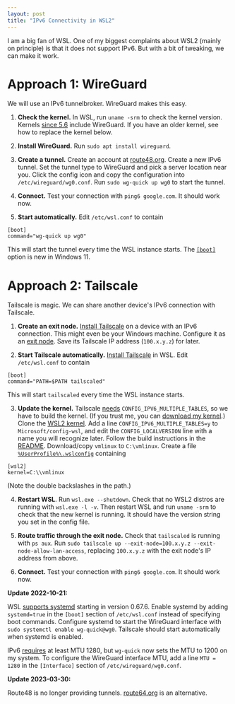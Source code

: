 ```yaml
---
layout: post
title: "IPv6 Connectivity in WSL2"
---
```


I am a big fan of WSL.
One of my biggest complaints about WSL2 (mainly on principle) is that it does not support IPv6.
But with a bit of tweaking, we can make it work.

# Approach 1: WireGuard
We will use an IPv6 tunnelbroker.
WireGuard makes this easy.

1. **Check the kernel.**
In WSL, run `uname -srm` to check the kernel version.
Kernels [since 5.6](https://duo.com/decipher/wireguard-vpn-added-to-linux-kernel) include WireGuard.
If you have an older kernel, see how to replace the kernel below.

2. **Install WireGuard.**
Run `sudo apt install wireguard`.

3. **Create a tunnel.**
Create an account at [route48.org](https://route48.org/).
Create a new IPv6 tunnel.
Set the tunnel type to WireGuard and pick a server location near you.
Click the config icon and copy the configuration into `/etc/wireguard/wg0.conf`.
Run `sudo wg-quick up wg0` to start the tunnel.

4. **Connect.**
Test your connection with `ping6 google.com`.
It should work now.

5. **Start automatically.**
Edit `/etc/wsl.conf` to contain
```
[boot]
command="wg-quick up wg0"
```
This will start the tunnel every time the WSL instance starts.
The [`[boot]`](https://docs.microsoft.com/en-us/windows/wsl/wsl-config#boot-settings) option is new in Windows 11.

# Approach 2: Tailscale
Tailscale is magic.
We can share another device's IPv6 connection with Tailscale.

1. **Create an exit node.**
[Install Tailscale](https://tailscale.com/kb/installation/) on a device with an IPv6 connection.
This might even be your Windows machine.
Configure it as an [exit node](https://tailscale.com/kb/1103/exit-nodes/).
Save its Tailscale IP address (`100.x.y.z`) for later.

2. **Start Tailscale automatically.**
[Install Tailscale](https://tailscale.com/kb/1031/install-linux/) in WSL.
Edit `/etc/wsl.conf` to contain
```
[boot]
command="PATH=$PATH tailscaled"
```
This will start `tailscaled` every time the WSL instance starts.

3. **Update the kernel.**
Tailscale [needs](https://github.com/tailscale/tailscale/issues/3420) `CONFIG_IPV6_MULTIPLE_TABLES`, so we have to build the kernel.
(If you trust me, you can [download my kernel](https://github.com/linusbrogan/WSL2-Linux-Kernel/releases).)
Clone the [WSL2 kernel](https://github.com/microsoft/WSL2-Linux-Kernel).
Add a line `CONFIG_IPV6_MULTIPLE_TABLES=y` to `Microsoft/config-wsl`, and edit the `CONFIG_LOCALVERSION` line with a name you will recognize later.
Follow the build instructions in the [README](https://github.com/microsoft/WSL2-Linux-Kernel#readme).
Download/copy `vmlinux` to `C:\vmlinux`.
Create a file [`%UserProfile%\.wslconfig`](https://docs.microsoft.com/en-us/windows/wsl/wsl-config#wslconfig) containing
```
[wsl2]
kernel=C:\\vmlinux
```
(Note the double backslashes in the path.)

4. **Restart WSL**.
Run `wsl.exe --shutdown`.
Check that no WSL2 distros are running with `wsl.exe -l -v`.
Then restart WSL and run `uname -srm` to check that the new kernel is running.
It should have the version string you set in the config file.

5. **Route traffic through the exit node.**
Check that `tailscaled` is running with `ps aux`.
Run `sudo tailscale up --exit-node=100.x.y.z --exit-node-allow-lan-access`, replacing `100.x.y.z` with the exit node's IP address from above.

6. **Connect.**
Test your connection with `ping6 google.com`.
It should work now.

**Update 2022-10-21:**

WSL [supports systemd](https://devblogs.microsoft.com/commandline/systemd-support-is-now-available-in-wsl/) starting in version 0.67.6.
Enable systemd by adding `systemd=true` in the `[boot]` section of `/etc/wsl.conf` instead of specifying boot commands.
Configure systemd to start the WireGuard interface with `sudo systemctl enable wg-quick@wg0`.
Tailscale should start automatically when systemd is enabled.


IPv6 [requires](https://www.rfc-editor.org/rfc/rfc8200#section-5) at least MTU 1280, but `wg-quick` now sets the MTU to 1200 on my system.
To configure the WireGuard interface MTU, add a line `MTU = 1280` in the `[Interface]` section of `/etc/wireguard/wg0.conf`.

**Update 2023-03-30:**

Route48 is no longer providing tunnels.
[route64.org](https://route64.org/) is an alternative.
